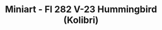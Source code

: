 ---
layout: product
title: "Miniart - Fl 282 V-23 Hummingbird (Kolibri)"
price: "4600" 
desc: "N/A"
img_path: "/assets/img/MI41004.jpg"
brand: "N/A"
available: false
special_offer: false
new: false
soon: false
cat: "010000"
subcat: "010100"
subsubcat: "0N/A"
sifra: "MI41004"
popular: true
---